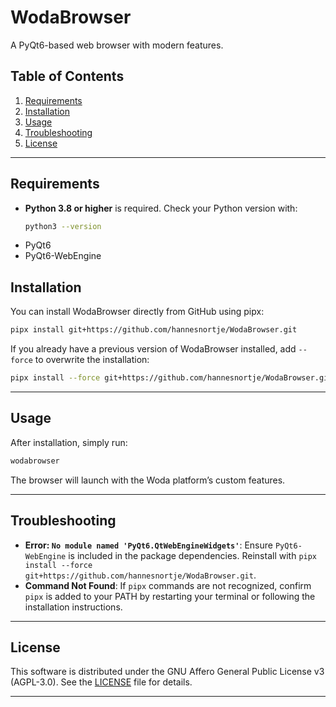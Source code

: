 # WodaBrowser

A PyQt6-based web browser with modern features.

## Table of Contents
1. [Requirements](#requirements)
2. [Installation](#installation)
3. [Usage](#usage)
4. [Troubleshooting](#troubleshooting)
5. [License](#license)

---

## Requirements

- **Python 3.8 or higher** is required. Check your Python version with:
  ```bash
  python3 --version
  ```
- PyQt6
- PyQt6-WebEngine

## Installation

You can install WodaBrowser directly from GitHub using pipx:

```bash
pipx install git+https://github.com/hannesnortje/WodaBrowser.git
```

If you already have a previous version of WodaBrowser installed, add `--force` to overwrite the installation:

```bash
pipx install --force git+https://github.com/hannesnortje/WodaBrowser.git
```

---

## Usage

After installation, simply run:

```bash
wodabrowser
```

The browser will launch with the Woda platform’s custom features.

---

## Troubleshooting

- **Error: `No module named 'PyQt6.QtWebEngineWidgets'`**: Ensure `PyQt6-WebEngine` is included in the package dependencies. Reinstall with `pipx install --force git+https://github.com/hannesnortje/WodaBrowser.git`.
- **Command Not Found**: If `pipx` commands are not recognized, confirm `pipx` is added to your PATH by restarting your terminal or following the installation instructions.

---

## License

This software is distributed under the GNU Affero General Public License v3 (AGPL-3.0). See the [LICENSE](LICENSE) file for details.

---